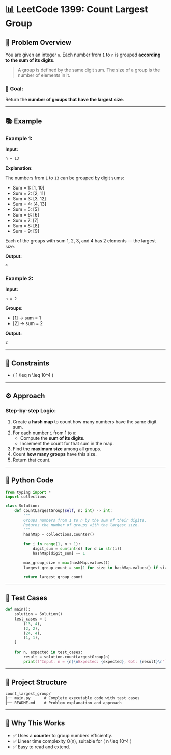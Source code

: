 # 📊 LeetCode 1399: Count Largest Group

## 📝 Problem Overview

You are given an integer `n`. Each number from `1` to `n` is grouped **according to the sum of its digits**.

> A group is defined by the same digit sum. The size of a group is the number of elements in it.

### 🎯 Goal:
Return the **number of groups that have the largest size**.

---

## 📚 Example

### Example 1:

**Input:**
```
n = 13
```

**Explanation:**

The numbers from `1` to `13` can be grouped by digit sums:
- Sum = 1: [1, 10]
- Sum = 2: [2, 11]
- Sum = 3: [3, 12]
- Sum = 4: [4, 13]
- Sum = 5: [5]
- Sum = 6: [6]
- Sum = 7: [7]
- Sum = 8: [8]
- Sum = 9: [9]

Each of the groups with sum 1, 2, 3, and 4 has 2 elements — the largest size.

**Output:**
```
4
```

### Example 2:

**Input:**
```
n = 2
```

**Groups:**  
- [1] → sum = 1  
- [2] → sum = 2  

**Output:**
```
2
```

---

## 🧠 Constraints

- \( 1 \leq n \leq 10^4 \)

---

## ⚙️ Approach

### Step-by-step Logic:

1. Create a **hash map** to count how many numbers have the same digit sum.
2. For each number `i` from 1 to `n`:
   - Compute the **sum of its digits**.
   - Increment the count for that sum in the map.
3. Find the **maximum size** among all groups.
4. Count **how many groups** have this size.
5. Return that count.

---

## 🐍 Python Code

```python
from typing import *
import collections

class Solution:
    def countLargestGroup(self, n: int) -> int:
        """
        Groups numbers from 1 to n by the sum of their digits.
        Returns the number of groups with the largest size.
        """
        hashMap = collections.Counter()
        
        for i in range(1, n + 1):
            digit_sum = sum(int(d) for d in str(i))
            hashMap[digit_sum] += 1
        
        max_group_size = max(hashMap.values())
        largest_group_count = sum(1 for size in hashMap.values() if size == max_group_size)
        
        return largest_group_count
```

---

## 🧪 Test Cases

```python
def main():
    solution = Solution()
    test_cases = [
        (13, 4),
        (2, 2),
        (24, 4),
        (1, 1),
    ]
    
    for n, expected in test_cases:
        result = solution.countLargestGroup(n)
        print(f"Input: n = {n}\nExpected: {expected}, Got: {result}\n")
```

---

## 📁 Project Structure

```
count_largest_group/
├── main.py      # Complete executable code with test cases
├── README.md    # Problem explanation and approach
```

---

## 🚀 Why This Works

- ✅ Uses a **counter** to group numbers efficiently.
- ✅ Linear time complexity O(n), suitable for \( n \leq 10^4 \)
- ✅ Easy to read and extend.
